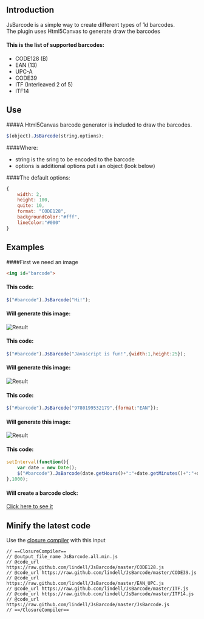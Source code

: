 Introduction
----
JsBarcode is a simple way to create different types of 1d barcodes.  
The plugin uses Html5Canvas to generate draw the barcodes

#### This is the list of supported barcodes:
*  CODE128 (B)
*  EAN (13)
*  UPC-A
*  CODE39
*  ITF (Interleaved 2 of 5)
*  ITF14

Use
----
####A Html5Canvas barcode generator is included to draw the barcodes.
````javascript
$(object).JsBarcode(string,options);
````
####Where:
*  string is the sring to be encoded to the barcode
*  options is additional options put i an object (look below)

####The default options:
````javascript
{
	width: 2,
	height:	100,
	quite: 10,
	format:	"CODE128",
	backgroundColor:"#fff",
	lineColor:"#000"
}
````


Examples
----

####First we need an image
````html
<img id="barcode">
````

#### This code:
````javascript
$("#barcode").JsBarcode("Hi!");
````

#### Will generate this image:
![Result](http://fleo.se/barcode/img/hi.png)
  
  
  
#### This code:
````javascript
$("#barcode").JsBarcode("Javascript is fun!",{width:1,height:25});
````
#### Will generate this image:
![Result](http://fleo.se/barcode/img/javascript.png)
  
  
  
#### This code:
````javascript
$("#barcode").JsBarcode("9780199532179",{format:"EAN"});
````
#### Will generate this image:
![Result](http://fleo.se/barcode/img/ean.png)
  
  
  
#### This code:
````javascript
setInterval(function(){
	var date = new Date();
	$("#barcode").JsBarcode(date.getHours()+":"+date.getMinutes()+":"+date.getSeconds());
},1000);
````
#### Will create a barcode clock:
[Click here to see it](http://fleo.se/barcode/example/barcodeClock.html)



Minify the latest code
----
Use the [closure compiler](http://closure-compiler.appspot.com/home) with this input
````
// ==ClosureCompiler==
// @output_file_name JsBarcode.all.min.js
// @code_url https://raw.github.com/lindell/JsBarcode/master/CODE128.js
// @code_url https://raw.github.com/lindell/JsBarcode/master/CODE39.js
// @code_url https://raw.github.com/lindell/JsBarcode/master/EAN_UPC.js
// @code_url https://raw.github.com/lindell/JsBarcode/master/ITF.js
// @code_url https://raw.github.com/lindell/JsBarcode/master/ITF14.js
// @code_url https://raw.github.com/lindell/JsBarcode/master/JsBarcode.js
// ==/ClosureCompiler==
````